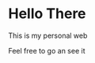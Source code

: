 <h1>Hello There </h1>

<p>This is my personal web</p>
<p>Feel free to go an see it</p>

<a href=""></a>

